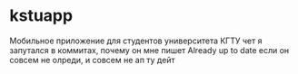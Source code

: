 # kstuapp
Мобильное приложение для студентов университета КГТУ
чет я запутался в коммитах, почему он мне пишет Already up to date если он совсем не олреди, и совсем не ап ту дейт
